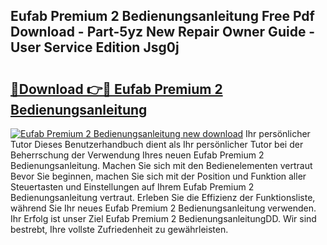## Eufab Premium 2 Bedienungsanleitung Free Pdf Download - Part-5yz New Repair Owner Guide - User Service Edition Jsg0j

# <h2><a href="http://df5851h.blite.top/?on=Eufab+Premium+2+Bedienungsanleitung">🔗Download 👉🔴 Eufab Premium 2 Bedienungsanleitung</a></h2>

[![Eufab Premium 2 Bedienungsanleitung new download](https://i.imgur.com/lujVjoI.png)](http://df5851h.blite.top/?on=Eufab+Premium+2+Bedienungsanleitung)
Ihr persönlicher Tutor Dieses Benutzerhandbuch dient als Ihr persönlicher Tutor bei der Beherrschung der Verwendung Ihres neuen Eufab Premium 2 Bedienungsanleitung. Machen Sie sich mit den Bedienelementen vertraut Bevor Sie beginnen, machen Sie sich mit der Position und Funktion aller Steuertasten und Einstellungen auf Ihrem Eufab Premium 2 Bedienungsanleitung vertraut. Erleben Sie die Effizienz der Funktionsliste, während Sie Ihr neues Eufab Premium 2 Bedienungsanleitung verwenden. Ihr Erfolg ist unser Ziel Eufab Premium 2 BedienungsanleitungDD. Wir sind bestrebt, Ihre vollste Zufriedenheit zu gewährleisten.
